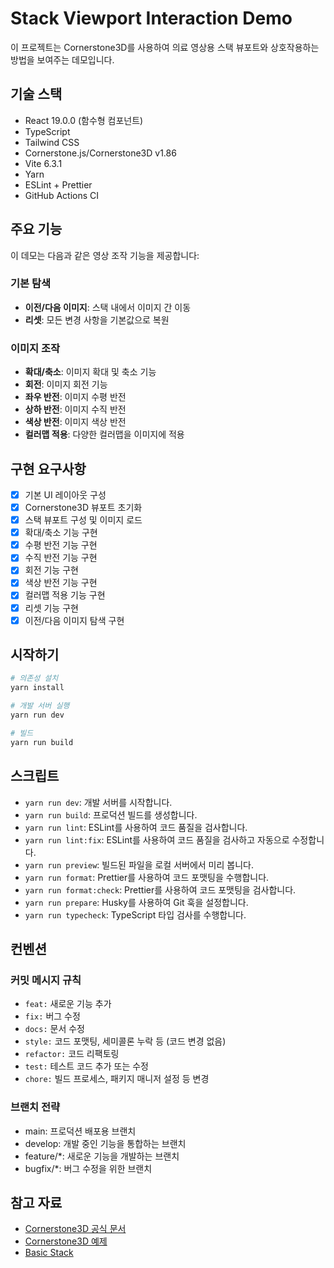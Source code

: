 # Stack Viewport Interaction Demo

이 프로젝트는 Cornerstone3D를 사용하여 의료 영상용 스택 뷰포트와 상호작용하는 방법을 보여주는 데모입니다.

## 기술 스택

- React 19.0.0 (함수형 컴포넌트)
- TypeScript
- Tailwind CSS
- Cornerstone.js/Cornerstone3D v1.86
- Vite 6.3.1
- Yarn
- ESLint + Prettier
- GitHub Actions CI

## 주요 기능

이 데모는 다음과 같은 영상 조작 기능을 제공합니다:

### 기본 탐색

- **이전/다음 이미지**: 스택 내에서 이미지 간 이동
- **리셋**: 모든 변경 사항을 기본값으로 복원

### 이미지 조작

- **확대/축소**: 이미지 확대 및 축소 기능
- **회전**: 이미지 회전 기능
- **좌우 반전**: 이미지 수평 반전
- **상하 반전**: 이미지 수직 반전
- **색상 반전**: 이미지 색상 반전
- **컬러맵 적용**: 다양한 컬러맵을 이미지에 적용

## 구현 요구사항

- [x] 기본 UI 레이아웃 구성
- [x] Cornerstone3D 뷰포트 초기화
- [x] 스택 뷰포트 구성 및 이미지 로드
- [x] 확대/축소 기능 구현
- [x] 수평 반전 기능 구현
- [x] 수직 반전 기능 구현
- [x] 회전 기능 구현
- [x] 색상 반전 기능 구현
- [x] 컬러맵 적용 기능 구현
- [x] 리셋 기능 구현
- [x] 이전/다음 이미지 탐색 구현

## 시작하기

```bash
# 의존성 설치
yarn install

# 개발 서버 실행
yarn run dev

# 빌드
yarn run build
```

## 스크립트

- `yarn run dev`: 개발 서버를 시작합니다.
- `yarn run build`: 프로덕션 빌드를 생성합니다.
- `yarn run lint`: ESLint를 사용하여 코드 품질을 검사합니다.
- `yarn run lint:fix`: ESLint를 사용하여 코드 품질을 검사하고 자동으로 수정합니다.
- `yarn run preview`: 빌드된 파일을 로컬 서버에서 미리 봅니다.
- `yarn run format`: Prettier를 사용하여 코드 포맷팅을 수행합니다.
- `yarn run format:check`: Prettier를 사용하여 코드 포맷팅을 검사합니다.
- `yarn run prepare`: Husky를 사용하여 Git 훅을 설정합니다.
- `yarn run typecheck`: TypeScript 타입 검사를 수행합니다.

## 컨벤션

### 커밋 메시지 규칙

- `feat:` 새로운 기능 추가
- `fix:` 버그 수정
- `docs:` 문서 수정
- `style:` 코드 포맷팅, 세미콜론 누락 등 (코드 변경 없음)
- `refactor:` 코드 리팩토링
- `test:` 테스트 코드 추가 또는 수정
- `chore:` 빌드 프로세스, 패키지 매니저 설정 등 변경

### 브랜치 전략

- main: 프로덕션 배포용 브랜치
- develop: 개발 중인 기능을 통합하는 브랜치
- feature/\*: 새로운 기능을 개발하는 브랜치
- bugfix/\*: 버그 수정을 위한 브랜치

## 참고 자료

- [Cornerstone3D 공식 문서](https://www.cornerstonejs.org/)
- [Cornerstone3D 예제](https://www.cornerstonejs.org/docs/examples/)
- [Basic Stack](https://www.cornerstonejs.org/live-examples/stackbasic)
